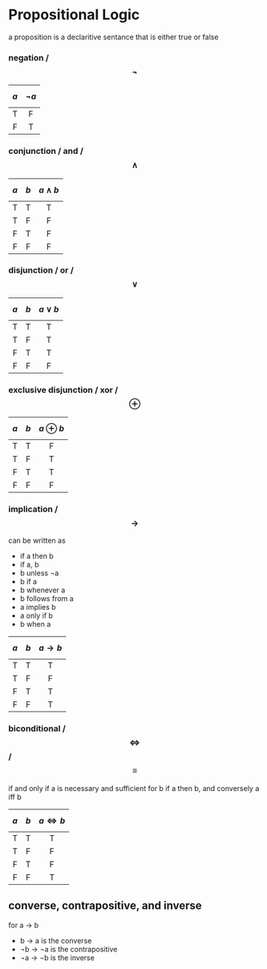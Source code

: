# Propositional Logic

a proposition is a declaritive sentance that is either true or false

### negation / $$\lnot$$

$$a$$ | $$\neg a$$ |
:-: | :-: |
T | F |
F | T |

### conjunction / and / $$\land$$

$$a$$ | $$b$$ | $$a \land b$$ |
:-: | :-: | :-: |
T | T | T |
T | F | F |
F | T | F |
F | F | F |

### disjunction / or / $$\lor$$

$$a$$ | $$b$$ | $$a \lor b$$ |
:-: | :-: | :-: |
T | T | T |
T | F | T |
F | T | T |
F | F | F |

### exclusive disjunction / xor / $$\oplus$$

$$a$$ | $$b$$ | $$a \oplus b$$ |
:-: | :-: | :-: |
T | T | F |
T | F | T |
F | T | T |
F | F | F |

### implication / $$\rightarrow$$

can be written as 
- if a then b
- if a, b
- b unless ¬a
- b if a
- b whenever a
- b follows from a
- a implies b
- a only if b
- b when a

$$a$$ | $$b$$ | $$a \rightarrow b$$ |
:-: | :-: | :-: |
T | T | T |
T | F | F |
F | T | T |
F | F | T |

### biconditional / $$\iff$$ / $$\equiv$$

if and only if
a is necessary and sufficient for b
if a then b, and conversely
a iff b

$$a$$ | $$b$$ | $$a \iff b$$ |
:-: | :-: | :-: |
T | T | T |
T | F | F |
F | T | F |
F | F | T |


## converse, contrapositive, and inverse

for a → b
- b → a is the converse
- ¬b → ¬a is the contrapositive
- ¬a → ¬b is the inverse
